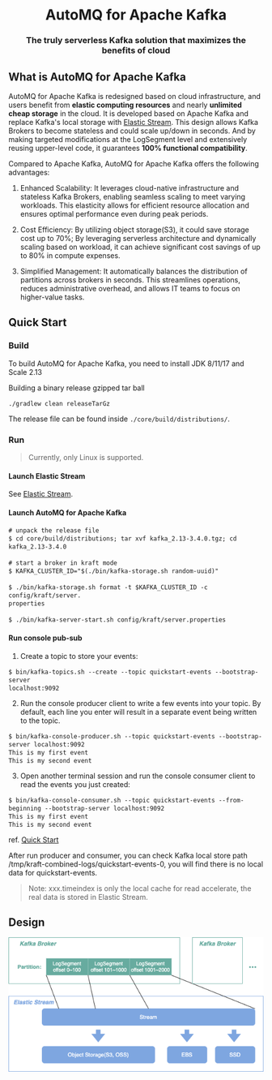 <h1 align="center">
AutoMQ for Apache Kafka
</h1>
<h3 align="center">
    The truly serverless Kafka solution that maximizes the benefits of cloud
</h3>

## What is AutoMQ for Apache Kafka
AutoMQ for Apache Kafka is redesigned based on cloud infrastructure, and users 
benefit from 
**elastic computing resources** and nearly **unlimited cheap storage** in 
the cloud. It is developed based on Apache Kafka and replace Kafka's local storage with  [Elastic Stream](https://github.com/AutoMQ/elastic-stream). This design allows Kafka Brokers to become stateless and could scale up/down in seconds. And by making targeted modifications at the LogSegment level and extensively reusing upper-level code, it guarantees **100% functional compatibility**.

Compared to Apache Kafka, AutoMQ for Apache Kafka offers the following advantages:

1. Enhanced Scalability: It leverages cloud-native infrastructure and stateless Kafka Brokers, enabling seamless scaling to meet varying workloads. This elasticity allows for efficient resource allocation and ensures optimal performance even during peak periods.

2. Cost Efficiency: By utilizing object storage(S3), it could save storage cost up to 70%; By leveraging serverless architecture and dynamically scaling based on workload, it can achieve significant cost savings of up to 80% in compute expenses.

3. Simplified Management: It automatically balances the distribution of partitions across brokers in seconds. This streamlines operations, reduces administrative overhead, and allows IT teams to focus on higher-value tasks.


## Quick Start
### Build
To build AutoMQ for Apache Kafka, you need to install JDK 8/11/17 and Scale 
2.13

Building a binary release gzipped tar ball
``` shell
./gradlew clean releaseTarGz
```
The release file can be found inside `./core/build/distributions/`.

### Run
> Currently, only Linux is supported.
#### Launch Elastic Stream
See [Elastic Stream](https://github.com/AutoMQ/elastic-stream).

#### Launch AutoMQ for Apache Kafka
``` shell
# unpack the release file
$ cd core/build/distributions; tar xvf kafka_2.13-3.4.0.tgz; cd kafka_2.13-3.4.0

# start a broker in kraft mode
$ KAFKA_CLUSTER_ID="$(./bin/kafka-storage.sh random-uuid)"

$ ./bin/kafka-storage.sh format -t $KAFKA_CLUSTER_ID -c config/kraft/server.
properties

$ ./bin/kafka-server-start.sh config/kraft/server.properties
```

#### Run console pub-sub
1. Create a topic to store your events:
``` shell
$ bin/kafka-topics.sh --create --topic quickstart-events --bootstrap-server 
localhost:9092
```

2. Run the console producer client to write a few events into your topic. By default, each line you enter will result in a separate event being written to the topic.
``` shell
$ bin/kafka-console-producer.sh --topic quickstart-events --bootstrap-server localhost:9092
This is my first event
This is my second event
```

3. Open another terminal session and run the console consumer client to read the events you just created:
``` shell
$ bin/kafka-console-consumer.sh --topic quickstart-events --from-beginning --bootstrap-server localhost:9092
This is my first event
This is my second event
```
ref. [Quick Start](https://kafka.apache.org/quickstart#quickstart_send)

After run producer and consumer, you can check Kafka local store path /tmp/kraft-combined-logs/quickstart-events-0, you will find there is no local data for quickstart-events.
> Note: xxx.timeindex is only the local cache for read accelerate,
> the real data is stored in Elastic Stream.

## Design
![Arch](docs/images/akf_architecture.png)

